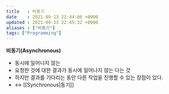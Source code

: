 ```yaml
---
title   : 비동기 
date    : 2021-09-13 22:44:06 +0900
updated : 2021-09-13 22:45:32 +0900
aliases : ["비동기"]
tags: ["Programming"]
---
```

**비동기(Asynchronous)**
- 동시에 일어나지 않는 
- 요청한 것에 대한 결과가 동시에 일어나지 않는 다는 것
- 하지만 결과를 기다리는 동안 다른 작업을 진행할 수 있는 장점이 있다.
- ↔ [[Synchronous|동기]]
